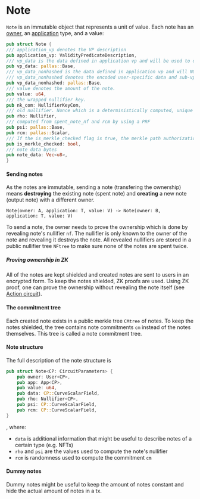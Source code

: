 # Note

`Note` is an immutable object that represents a unit of value. Each note has an [owner](users.md), an [application](application.md) type, and a value:

``` rust
pub struct Note {
/// application_vp denotes the VP description
pub application_vp: ValidityPredicateDescription,
/// vp_data is the data defined in application vp and will be used to derive value base
pub vp_data: pallas::Base,
/// vp_data_nonhashed is the data defined in application vp and will NOT be used to derive value base
/// vp_data_nonhashed denotes the encoded user-specific data and sub-vps
pub vp_data_nonhashed: pallas::Base,
/// value denotes the amount of the note.
pub value: u64,
/// the wrapped nullifier key.
pub nk_com: NullifierKeyCom,
/// old nullifier. Nonce which is a deterministically computed, unique nonce
pub rho: Nullifier,
/// computed from spent_note_nf and rcm by using a PRF
pub psi: pallas::Base,
pub rcm: pallas::Scalar,
/// If the is_merkle_checked flag is true, the merkle path authorization(membership) of the spent note will be checked in ActionProof.
pub is_merkle_checked: bool,
/// note data bytes
pub note_data: Vec<u8>,
}
```


#### Sending notes

As the notes are immutable, sending a note (transfering the ownership) means **destroying** the existing note (spent note) and **creating** a new note (output note) with a different owner.

`Note(owner: A, application: T, value: V) -> Note(owner: B, application: T, value: V)`

To send a note, the owner needs to prove the ownership which is done by revealing note's nullifier `nf`.  The nullifier is only known to the owner of the note and revealing it destroys the note. All revealed nullifiers are stored in a public nullifier tree `NFtree` to make sure none of the notes are spent twice.

##### Proving ownership in ZK
All of the notes are kept shielded and created notes are sent to users in an encrypted form. To keep the notes shielded, ZK proofs are used. Using ZK proof, one can prove the ownership without revealing the note itself (see [Action circuit](action.md)).

#### The commitment tree

Each created note exists in a public merkle tree `CMtree` of notes. To keep the notes shielded, the tree contains note commitments `cm` instead of the notes themselves. This tree is called a note commitment tree.

#### Note structure
The full description of the note structure is

```rust
pub struct Note<CP: CircuitParameters> {
	pub owner: User<CP>,
	pub app: App<CP>,
	pub value: u64,
	pub data: CP::CurveScalarField,
	pub rho: Nullifier<CP>,
	pub psi: CP::CurveScalarField,
	pub rcm: CP::CurveScalarField,
}
```

, where:
- `data` is additional information that might be useful to describe notes of a certain type (e.g. NFTs)
- `rho`  and `psi` are the values used to compute the note's nullifier
- `rcm` is randomness used to compute the commitment `cm`

#### Dummy notes
Dummy notes might be useful to keep the amount of notes constant and hide the actual amount of notes in a tx.
